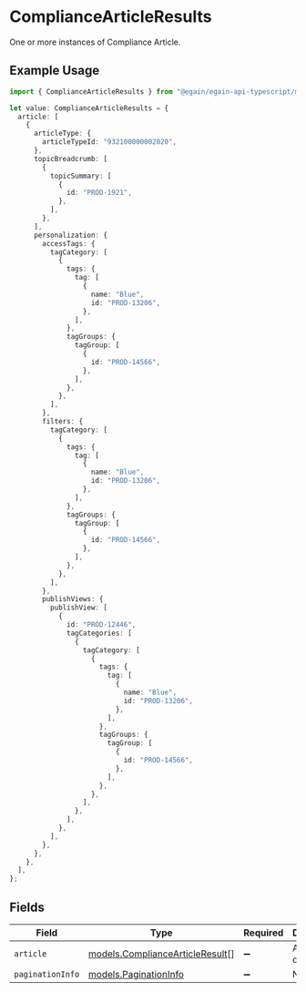 # ComplianceArticleResults

One or more instances of Compliance Article.

## Example Usage

```typescript
import { ComplianceArticleResults } from "@egain/egain-api-typescript/models";

let value: ComplianceArticleResults = {
  article: [
    {
      articleType: {
        articleTypeId: "932100000002020",
      },
      topicBreadcrumb: [
        {
          topicSummary: [
            {
              id: "PROD-1921",
            },
          ],
        },
      ],
      personalization: {
        accessTags: {
          tagCategory: [
            {
              tags: {
                tag: [
                  {
                    name: "Blue",
                    id: "PROD-13206",
                  },
                ],
              },
              tagGroups: {
                tagGroup: [
                  {
                    id: "PROD-14566",
                  },
                ],
              },
            },
          ],
        },
        filters: {
          tagCategory: [
            {
              tags: {
                tag: [
                  {
                    name: "Blue",
                    id: "PROD-13206",
                  },
                ],
              },
              tagGroups: {
                tagGroup: [
                  {
                    id: "PROD-14566",
                  },
                ],
              },
            },
          ],
        },
        publishViews: {
          publishView: [
            {
              id: "PROD-12446",
              tagCategories: [
                {
                  tagCategory: [
                    {
                      tags: {
                        tag: [
                          {
                            name: "Blue",
                            id: "PROD-13206",
                          },
                        ],
                      },
                      tagGroups: {
                        tagGroup: [
                          {
                            id: "PROD-14566",
                          },
                        ],
                      },
                    },
                  ],
                },
              ],
            },
          ],
        },
      },
    },
  ],
};
```

## Fields

| Field                                                                    | Type                                                                     | Required                                                                 | Description                                                              |
| ------------------------------------------------------------------------ | ------------------------------------------------------------------------ | ------------------------------------------------------------------------ | ------------------------------------------------------------------------ |
| `article`                                                                | [models.ComplianceArticleResult](../models/compliancearticleresult.md)[] | :heavy_minus_sign:                                                       | Article details<br/>                                                     |
| `paginationInfo`                                                         | [models.PaginationInfo](../models/paginationinfo.md)                     | :heavy_minus_sign:                                                       | N/A                                                                      |